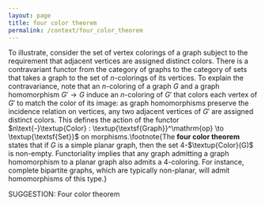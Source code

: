 ```yaml
---
layout: page
title: four color theorem
permalink: /context/four_color_theorem
---
```

To illustrate, consider the set of vertex colorings of a graph subject to the requirement that  adjacent vertices are assigned distinct colors.  There is a contravariant functor from the category of graphs to the category of sets that takes a graph to the set of $n$-colorings of its vertices. To explain the contravariance, note that an $n$-coloring of a graph $G$ and a graph homomorphism $G' \to G$  induce an $n$-coloring of $G'$ that colors each vertex of $G'$ to match the color of its image: as graph homomorphisms preserve the incidence relation on vertices, any two adjacent vertices of $G'$ are assigned distinct colors. This defines the action of the functor $n\text{-}\textup{Color} : \textup{\textsf{Graph}}^\mathrm{op} \to \textup{\textsf{Set}}$ on morphisms.\footnote{The **four color theorem** states that if $G$ is a simple planar graph, then the set $4$-$\textup{Color}(G)$ is non-empty. Functoriality implies that any graph admitting a graph homomorphism to a planar graph also admits a 4-coloring. For instance, complete bipartite graphs, which are typically non-planar, will admit homomorphisms of this type.}

SUGGESTION: Four color theorem